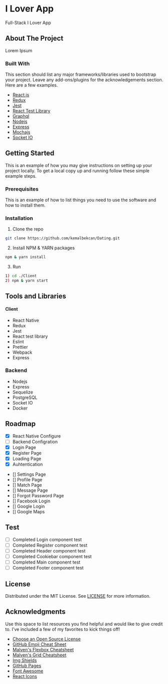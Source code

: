 # I Lover App

Full-Stack I Lover App

## About The Project

Lorem Ipsum

### Built With

This section should list any major frameworks/libraries used to bootstrap your project. Leave any add-ons/plugins for the acknowledgements section. Here are a few examples.

- [React.js](https://reactjs.org/)
- [Redux](https://redux.js.org/)
- [Jest](https://jestjs.io/)
- [React Test Library](https://testing-library.com/docs/react-testing-library/intro/)
- [Graphql](https://graphql.org/)
- [Nodejs](https://nodejs.org/en/)
- [Express](https://expressjs.com/)
- [Mochajs](https://mochajs.org/)
- [Socket IO](https://socket.io/)

## Getting Started

This is an example of how you may give instructions on setting up your project locally.
To get a local copy up and running follow these simple example steps.

### Prerequisites

This is an example of how to list things you need to use the software and how to install them.

### Installation

1. Clone the repo

```sh
git clone https://github.com/kemalbekcan/Dating.git
```

2. Install NPM & YARN packages

```sh
npm & yarn install
```

3. Run

```sh
1) cd ./Client
2) npm & yarn start
```

## Tools and Libraries

#### Client

- React Native
- Redux
- Jest
- React test library
- Eslint
- Prettier
- Webpack
- Express

### Backend

- Nodejs
- Express
- Sequelize
- PostgreSQL
- Socket IO
- Docker

## Roadmap

- [x] React Native Configure<br />
- [ ] Backend Configration<br />
- [x] Login Page<br />
- [x] Register Page<br />
- [x] Loading Page<br />
- [x] Auhtentication<br />
- [] Settings Page<br />
- [] Profile Page<br />
- [] Match Page<br />
- [] Message Page<br />
- [] Forgot Password Page<br />
- [] Facebook Login<br />
- [] Google Login<br />
- [] Google Maps<br />

## Test

- [ ] Completed Login component test<br />
- [ ] Completed Register component test<br />
- [ ] Completed Header component test<br />
- [ ] Completed Cookiebar component test<br />
- [ ] Completed Main component test <br />
- [ ] Completed Footer component test<br />

## License

Distributed under the MIT License. See [LICENSE](LICENSE) for more information.

## Acknowledgments

Use this space to list resources you find helpful and would like to give credit to. I've included a few of my favorites to kick things off!

- [Choose an Open Source License](https://choosealicense.com)
- [GitHub Emoji Cheat Sheet](https://www.webpagefx.com/tools/emoji-cheat-sheet)
- [Malven's Flexbox Cheatsheet](https://flexbox.malven.co/)
- [Malven's Grid Cheatsheet](https://grid.malven.co/)
- [Img Shields](https://shields.io)
- [GitHub Pages](https://pages.github.com)
- [Font Awesome](https://fontawesome.com)
- [React Icons](https://react-icons.github.io/react-icons/search)